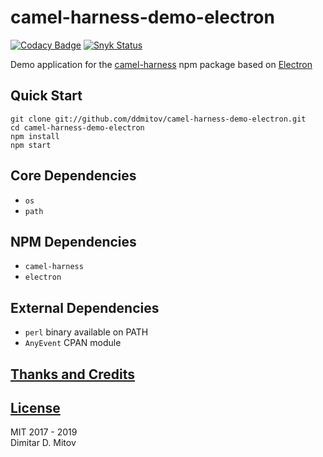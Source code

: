 # camel-harness-demo-electron

[![Codacy Badge](https://api.codacy.com/project/badge/Grade/737ba6974c7741dc90904b534ba0f2b2)](https://www.codacy.com/app/ddmitov/camel-harness-demo-electron?utm_source=github.com&amp;utm_medium=referral&amp;utm_content=ddmitov/camel-harness-demo-electron&amp;utm_campaign=Badge_Grade)
[![Snyk Status](https://snyk.io/test/github/ddmitov/camel-harness-demo-electron/badge.svg)](https://snyk.io/test/github/ddmitov/camel-harness-demo-electron)  

Demo application for the [camel-harness](https://www.npmjs.com/package/camel-harness) npm package based on [Electron](http://electron.atom.io/)

## Quick Start

``git clone git://github.com/ddmitov/camel-harness-demo-electron.git``  
``cd camel-harness-demo-electron``  
``npm install``  
``npm start``

## Core Dependencies

* ``os``
* ``path``

## NPM Dependencies

* ``camel-harness``
* ``electron``

## External Dependencies

* ``perl`` binary available on PATH
* ``AnyEvent`` CPAN module

## [Thanks and Credits](./CREDITS.md)

## [License](./LICENSE.md)

MIT 2017 - 2019  
Dimitar D. Mitov  
